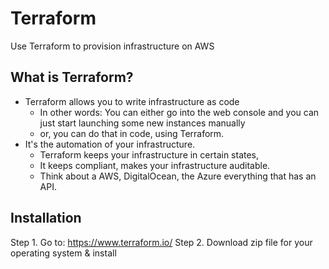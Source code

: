 # Terraform
Use Terraform to provision infrastructure on AWS

## What is Terraform?
- Terraform allows you to write infrastructure as code
  - In other words: You can either go into the web console and you can just start launching some new instances manually
  - or, you can do that in code, using Terraform.
- It's the automation of your infrastructure.
  - Terraform keeps your infrastructure in certain states,
  - It keeps compliant, makes your infrastructure auditable.
  - Think about a AWS, DigitalOcean, the Azure everything that has an API.
 
 ## Installation  
  Step 1. Go to: https://www.terraform.io/
  Step 2. Download zip file for your operating system & install

